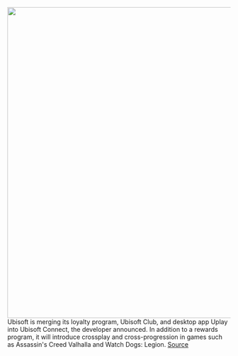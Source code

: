 <img src='https://cdn.vox-cdn.com/thumbor/7GNFUXFBDV6yvUFZD5MVvFfMjL0=/0x0:2040x1360/1200x800/filters:focal(857x517:1183x843)/cdn.vox-cdn.com/uploads/chorus_image/image/67668051/acastro_190528_1777_ubisoft_0002.0.0.jpg' width='700px' /><br/>
Ubisoft is merging its loyalty program, Ubisoft Club, and desktop app Uplay into Ubisoft Connect, the developer announced. In addition to a rewards program, it will introduce crossplay and cross-progression in games such as Assassin's Creed Valhalla and Watch Dogs: Legion.
<a href='https://www.theverge.com/2020/10/21/21527273/ubisoft-connect-crossplay-cross-saves-watch-dogs-legion'> Source <a/>